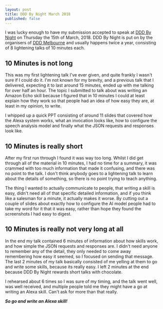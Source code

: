 ```yaml
---
layout: post
title: DDD By Night March 2018
published: false
---
```


I was lucky enough to have my submission accepted to speak at [DDD By Night](https://www.meetup.com/DDD-Melbourne-By-Night/events/247272367/) on Thursday the 15th of March, 2018. DDD By Night is put on by the organisers of [DDD Melbourne](https://www.dddmelbourne.com) and usually happens twice a year, consisting of 8 lightening talks of 10 minutes each.

## 10 Minutes is not long

This was my first lightening talk I've ever given, and quite frankly I wasn't sure if I could do it. I'm not known for my brevity, and a previous talk that I delivered, expecting it to last around 15 minutes, ended up with me talking for over half an hour. The topic I submitted to talk about was writing an Amazon Echo skill because I figured that in 10 minutes I could at least explain how they work so that people had an idea of how easy they are, at least in my opinion, to write.

I whipped up a quick PPT consisting of around 11 slides that covered how the Alexa system works, what an invocation looks like, how to configure the speech analysis model and finally what the JSON requests and responses look like.

## 10 Minutes is really short

After my first run through I found it was way too long. Whilst I did get through all of the material in 10 minutes, I had no time for a summary, it was crammed with too much information that made it confusing, and there was no point to the talk. I don't think anybody goes to a lightening talk to learn about the details of something, so there is no point trying to teach anything.

The thing I wanted to actually communicate to people, that writing a skill is easy, didn't need all of that specific detailed information, and if you think like a salesman for a minute, it actually makes it worse. By cutting out a couple of slides about exactly how to configure the AI model people had to take my word for it that it was easy, rather than hope they found the screenshots I had easy to digest.

## 10 Minutes is really not very long at all

In the end my talk contained 6 minutes of information about how skills work, and how simple the JSON requests and responses are. I didn't need anyone to remember any of the detail, they only needed to come away remembering how easy it seemed, so I focused on sending that message. The last 2 minutes of my talk basically consisted of me yelling at them to go and write some skills, because its really easy. I left 2 minutes at the end because DDD By Night rewards short talks with chocolate.

I rehearsed about 6 times so I was sure of my timing, and the talk went well, was well received, and multiple people told me they might have a go at writing an Alexa skill. Can't ask for more than that really.

***So go and write an Alexa skill!***